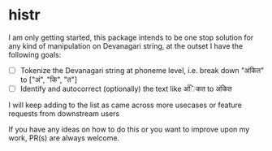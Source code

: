 # histr

I am only getting started, this package intends to be one stop solution for any kind of manipulation on Devanagari string, at the outset I have the following goals:

- [ ] Tokenize the Devanagari string at phoneme level, i.e. break down "अंकित" to ["अं", "कि", "त"]
- [ ] Identify and autocorrect (optionally) the text like अंंिकत to अंकित

I will keep adding to the list as came across more usecases or feature requests from downstream users

If you have any ideas on how to do this or you want to improve upon my work, PR(s) are always welcome.